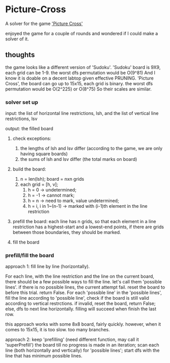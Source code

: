 # Picture-Cross
A solver for the game ['Picture Cross'](https://apps.apple.com/us/app/picture-cross/id977150768)

enjoyed the game for a couple of rounds and wondered if I could make a solver of it.
## thoughts
the game looks like a different version of 'Sudoku'. 
'Sudoku' board is 9X9, each grid can be 1-9. the worst dfs permutation would be O(9^81) And I know it is doable on a decent labtop given effective PRUNING. 
'Picture Cross', the board can go up to 15x15, each grid is binary. the worst dfs permutation would be O(2^225) or O(8^75) So their scales are similar.
### solver set up
input: the list of horizontal line restrictions, lsh, and the list of vertical line restrictions, lsv

output: the filled board

1. check exceptions: 
    1. the lengths of lsh and lsv differ (according to the game, we are only having square boards) 
    2. the sums of lsh and lsv differ (the total marks on board)
  
2. build the board: 
    1. n = len(lsh); board = nxn grids
    2. each grid = [h, v]; 
        1. h = 0               -> undetermined;
        2. h = -1              -> cannot mark;
        3. h = n               -> need to mark, value undetermined;
        4. h = i, i in 1~(n-1) -> marked with (i-1)th element in the line restriction
    
3. prefill the board: each line has n grids, so that each element in a line restriction has a highest-start and a lowest-end points, if there are grids between those boundaries, they should be marked.

4. fill the board

### prefill/fill the board
approach 1: fill line by line (horizontally). 

For each line, with the line restriction and the line on the current board, there should be a few possible ways to fill the line. let's call them 'possible lines'. if there is no possible lines, the current attempt fail. reset the board to before this trial. return False. For each 'possible line' in the 'possible lines', fill the line according to 'possible line', check if the board is still valid according to vertical restrctions. if invalid, reset the board, return False; else, dfs to next line horizontally. filling will succeed when finish the last row.

this approach works with some 8x8 board, fairly quickly. however, when it comes to 15x15, it is too slow. too many branches.

approach 2: keep 'prefilling' (need different function, may call it 'superPrefill') the board till no progress is made in an iteration; scan each line (both horizontally and vertically) for 'possible lines'; start dfs with the line that has minimum possible lines.
